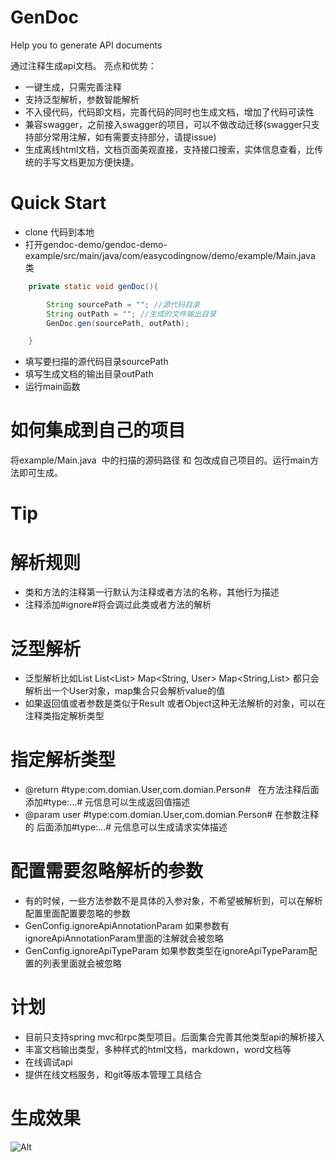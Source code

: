 # GenDoc
Help you to generate API documents

通过注释生成api文档。
亮点和优势：
* 一键生成，只需完善注释
* 支持泛型解析，参数智能解析
* 不入侵代码，代码即文档，完善代码的同时也生成文档，增加了代码可读性
* 兼容swagger，之前接入swagger的项目，可以不做改动迁移(swagger只支持部分常用注解，如有需要支持部分，请提issue)
* 生成离线html文档，文档页面美观直接，支持接口搜索，实体信息查看，比传统的手写文档更加方便快捷。

# Quick Start
* clone 代码到本地
* 打开gendoc-demo/gendoc-demo-example/src/main/java/com/easycodingnow/demo/example/Main.java 类
``` java
    private static void genDoc(){

        String sourcePath = ""; //源代码目录
        String outPath = ""; //生成的文件输出目录
        GenDoc.gen(sourcePath, outPath);

    }
```
* 填写要扫描的源代码目录sourcePath
* 填写生成文档的输出目录outPath
* 运行main函数


# 如何集成到自己的项目
将example/Main.java  中的扫描的源码路径 和 包改成自己项目的。运行main方法即可生成。

# Tip
# 解析规则
* 类和方法的注释第一行默认为注释或者方法的名称，其他行为描述
* 注释添加#ignore#将会调过此类或者方法的解析

# 泛型解析
* 泛型解析比如List<User> List<List<User>>  Map<String, User>  Map<String,List<User>> 都只会解析出一个User对象，map集合只会解析value的值
* 如果返回值或者参数是类似于Result<T> 或者Object这种无法解析的对象，可以在注释类指定解析类型

# 指定解析类型
* @return #type:com.domian.User,com.domian.Person#   在方法注释后面添加#type:...# 元信息可以生成返回值描述
* @param user  #type:com.domian.User,com.domian.Person# 在参数注释的 后面添加#type:...# 元信息可以生成请求实体描述

# 配置需要忽略解析的参数
* 有的时候，一些方法参数不是具体的入参对象，不希望被解析到，可以在解析配置里面配置要忽略的参数
* GenConfig.ignoreApiAnnotationParam  如果参数有ignoreApiAnnotationParam里面的注解就会被忽略
* GenConfig.ignoreApiTypeParam  如果参数类型在ignoreApiTypeParam配置的列表里面就会被忽略



# 计划
* 目前只支持spring mvc和rpc类型项目。后面集合完善其他类型api的解析接入
* 丰富文档输出类型，多种样式的html文档，markdown，word文档等
* 在线调试api
* 提供在线文档服务，和git等版本管理工具结合

# 生成效果
![Alt](https://github.com/easycodingnow/genDoc/blob/master/doc.png)






